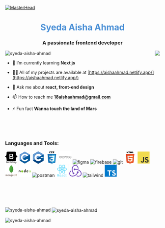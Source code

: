 [![MasterHead](https://mir-s3-cdn-cf.behance.net/project_modules/fs/54b6c068097599.5b50bca476b9b.gif)](https://aishaahmad.netlify.app/)
<h1 align="center" style="color:#4B90D6">Syeda Aisha Ahmad</h1>
<h3 align="center">A passionate frontend developer</h3>

<img align="right" src="https://camo.githubusercontent.com/0f2df9c6430300192232520a10bc3f09066cee3c6f1205da8490ac2b1d69d9e5/68747470733a2f2f6d69722d73332d63646e2d63662e626568616e63652e6e65742f70726f6a6563745f6d6f64756c65732f646973702f3630313031343131363737303437352e363036386265666634363430612e676966">    

<p align="left"> <img src="https://komarev.com/ghpvc/?username=syeda-aisha-ahmad&label=Profile%20views&color=0e75b6&style=flat" alt="syeda-aisha-ahmad" /> </p>

- 🌱 I’m currently learning **Next js**

- 👨‍💻 All of my projects are available at [https://aishaahmad.netlify.app/](https://aishaahmad.netlify.app/)

- 💬 Ask me about **react, front-end design**

- 📫 How to reach me **18aishaahmad@gmail.com**

- ⚡ Fun fact **Wanna touch the land of Mars**

<br/>
<br/>
<br/>
<h3 align="left">Languages and Tools:</h3>
<p align="left"> 
  <img src="https://raw.githubusercontent.com/devicons/devicon/master/icons/bootstrap/bootstrap-plain-wordmark.svg" alt="bootstrap" width="40" height="40"/> 
 <img src="https://raw.githubusercontent.com/devicons/devicon/master/icons/c/c-original.svg" alt="c" width="40" height="40"/> 
 <img src="https://raw.githubusercontent.com/devicons/devicon/master/icons/cplusplus/cplusplus-original.svg" alt="cplusplus" width="40" height="40"/> 
  <img src="https://raw.githubusercontent.com/devicons/devicon/master/icons/css3/css3-original-wordmark.svg" alt="css3" width="40" height="40"/> 
  <img src="https://raw.githubusercontent.com/devicons/devicon/master/icons/express/express-original-wordmark.svg" alt="express" width="40" height="40"/> 
  <img src="https://www.vectorlogo.zone/logos/figma/figma-icon.svg" alt="figma" width="40" height="40"/>
  <img src="https://www.vectorlogo.zone/logos/firebase/firebase-icon.svg" alt="firebase" width="40" height="40"/> 
  <img src="https://www.vectorlogo.zone/logos/git-scm/git-scm-icon.svg" alt="git" width="40" height="40"/>
  <img src="https://raw.githubusercontent.com/devicons/devicon/master/icons/html5/html5-original-wordmark.svg" alt="html5" width="40" height="40"/> 
  <img src="https://raw.githubusercontent.com/devicons/devicon/master/icons/javascript/javascript-original.svg" alt="javascript" width="40" height="40"/> 
  <img src="https://raw.githubusercontent.com/devicons/devicon/master/icons/mongodb/mongodb-original-wordmark.svg" alt="mongodb" width="40" height="40"/> 
  <img src="https://raw.githubusercontent.com/devicons/devicon/master/icons/nodejs/nodejs-original-wordmark.svg" alt="nodejs" width="40" height="40"/> 
  <img src="https://www.vectorlogo.zone/logos/getpostman/getpostman-icon.svg" alt="postman" width="40" height="40"/>
  <img src="https://raw.githubusercontent.com/devicons/devicon/master/icons/react/react-original-wordmark.svg" alt="react" width="40" height="40"/> 
  <img src="https://raw.githubusercontent.com/devicons/devicon/master/icons/redux/redux-original.svg" alt="redux" width="40" height="40"/>
  <img src="https://www.vectorlogo.zone/logos/tailwindcss/tailwindcss-icon.svg" alt="tailwind" width="40" height="40"/>
  <img src="https://raw.githubusercontent.com/devicons/devicon/master/icons/typescript/typescript-original.svg" alt="typescript" width="40" height="40"/> </p>


<br/>
<br/>

<br/>
<br/>

<p><img align="left" src="https://github-readme-stats.vercel.app/api/top-langs?username=syeda-aisha-ahmad&show_icons=true&locale=en&layout=compact" alt="syeda-aisha-ahmad" /></p>

<p>&nbsp;<img align="center" src="https://github-readme-stats.vercel.app/api?username=syeda-aisha-ahmad&show_icons=true&locale=en" alt="syeda-aisha-ahmad" /></p>

<p><img align="center" src="https://github-readme-streak-stats.herokuapp.com/?user=syeda-aisha-ahmad&" alt="syeda-aisha-ahmad" /></p>
